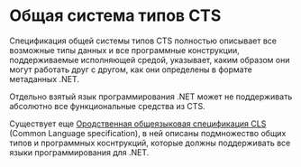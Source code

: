 # Общая система типов CTS

Спецификация общей системы типов CTS полностью описывает все возможные типы данных и все программные конструкции, поддерживаемые исполняющей средой, указывает, каким образом они могут работать друг с другом, как они определены в формате метаданных .NET.

Отдельно взятый язык программирования .NET может не поддерживать абсолютно все функциональные средства из CTS. 

Существует еще [Ородственная общеязыковая спецификация CLS](./platform/cls.md) (Common Language specification), в ней описаны подмножество общих типов и программных коснтрукций, которые должны поддерживать все языки программирования для .NET. 
